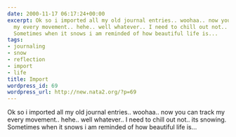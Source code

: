 ```yaml
---
date: 2000-11-17 06:17:24+00:00
excerpt: Ok so i imported all my old journal entries.. woohaa.. now you can track
  my every movement.. hehe.. well whatever.. I need to chill out not.. its snowing.
  Sometimes when it snows i am reminded of how beautiful life is...
tags:
- journaling
- snow
- reflection
- import
- life
title: Import
wordpress_id: 69
wordpress_url: http://new.nata2.org/?p=69
---
```


Ok so i imported all my old journal entries.. woohaa.. now you can track my every movement.. hehe.. well whatever.. I need to chill out not.. its snowing. Sometimes when it snows i am reminded of how beautiful life is...